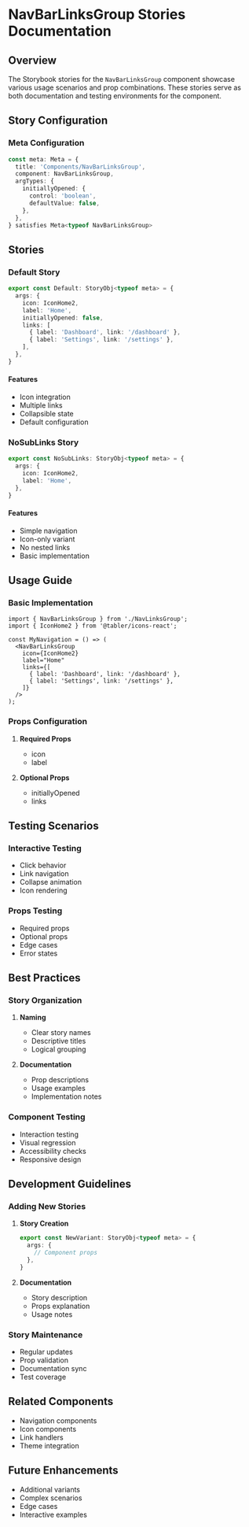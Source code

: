 # NavBarLinksGroup Stories Documentation

## Overview
The Storybook stories for the `NavBarLinksGroup` component showcase various usage scenarios and prop combinations. These stories serve as both documentation and testing environments for the component.

## Story Configuration

### Meta Configuration
```typescript
const meta: Meta = {
  title: 'Components/NavBarLinksGroup',
  component: NavBarLinksGroup,
  argTypes: {
    initiallyOpened: {
      control: 'boolean',
      defaultValue: false,
    },
  },
} satisfies Meta<typeof NavBarLinksGroup>
```

## Stories

### Default Story
```typescript
export const Default: StoryObj<typeof meta> = {
  args: {
    icon: IconHome2,
    label: 'Home',
    initiallyOpened: false,
    links: [
      { label: 'Dashboard', link: '/dashboard' },
      { label: 'Settings', link: '/settings' },
    ],
  },
}
```

#### Features
- Icon integration
- Multiple links
- Collapsible state
- Default configuration

### NoSubLinks Story
```typescript
export const NoSubLinks: StoryObj<typeof meta> = {
  args: {
    icon: IconHome2,
    label: 'Home',
  },
}
```

#### Features
- Simple navigation
- Icon-only variant
- No nested links
- Basic implementation

## Usage Guide

### Basic Implementation
```tsx
import { NavBarLinksGroup } from './NavLinksGroup';
import { IconHome2 } from '@tabler/icons-react';

const MyNavigation = () => (
  <NavBarLinksGroup
    icon={IconHome2}
    label="Home"
    links={[
      { label: 'Dashboard', link: '/dashboard' },
      { label: 'Settings', link: '/settings' },
    ]}
  />
);
```

### Props Configuration
1. **Required Props**
   - icon
   - label

2. **Optional Props**
   - initiallyOpened
   - links

## Testing Scenarios

### Interactive Testing
- Click behavior
- Link navigation
- Collapse animation
- Icon rendering

### Props Testing
- Required props
- Optional props
- Edge cases
- Error states

## Best Practices

### Story Organization
1. **Naming**
   - Clear story names
   - Descriptive titles
   - Logical grouping

2. **Documentation**
   - Prop descriptions
   - Usage examples
   - Implementation notes

### Component Testing
- Interaction testing
- Visual regression
- Accessibility checks
- Responsive design

## Development Guidelines

### Adding New Stories
1. **Story Creation**
   ```typescript
   export const NewVariant: StoryObj<typeof meta> = {
     args: {
       // Component props
     },
   }
   ```

2. **Documentation**
   - Story description
   - Props explanation
   - Usage notes

### Story Maintenance
- Regular updates
- Prop validation
- Documentation sync
- Test coverage

## Related Components
- Navigation components
- Icon components
- Link handlers
- Theme integration

## Future Enhancements
- Additional variants
- Complex scenarios
- Edge cases
- Interactive examples
